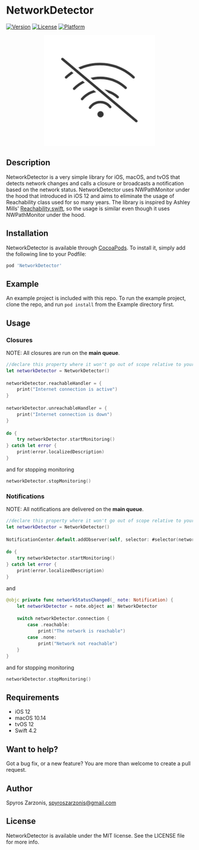 # NetworkDetector

[![Version](https://img.shields.io/cocoapods/v/NetworkDetector.svg?style=flat)](https://cocoapods.org/pods/NetworkDetector)
[![License](https://img.shields.io/cocoapods/l/NetworkDetector.svg?style=flat)](https://cocoapods.org/pods/NetworkDetector)
[![Platform](https://img.shields.io/cocoapods/p/NetworkDetector.svg?style=flat)](https://cocoapods.org/pods/NetworkDetector)

<p align="center"><img src ="icon.png" width="300px"/></p>

## Description

NetworkDetector is a very simple library for iOS, macOS, and tvOS that detects network changes and calls a closure or broadcasts a notification based on the network status. NetworkDetector uses NWPathMonitor under the hood that introduced in iOS 12 and aims to eliminate the usage of Reachability class used for so many years. The library is inspired by Ashley Mills' [Reachability.swift](https://github.com/ashleymills/Reachability.swift), so the usage is similar even though it uses NWPathMonitor under the hood.

## Installation

NetworkDetector is available through [CocoaPods](https://cocoapods.org). To install
it, simply add the following line to your Podfile:

```ruby
pod 'NetworkDetector'
```

## Example

An example project is included with this repo. To run the example project, clone the repo, and run `pod install` from the Example directory first.

## Usage

### Closures

NOTE: All closures are run on the **main queue**.

```Swift
//declare this property where it won't go out of scope relative to your listener
let networkDetector = NetworkDetector()

networkDetector.reachableHandler = {
    print("Internet connection is active")
}

networkDetector.unreachableHandler = {
    print("Internet connection is down")
}

do {
    try networkDetector.startMonitoring()
} catch let error {
    print(error.localizedDescription)
}
```
and for stopping monitoring
```swift
networkDetector.stopMonitoring()
```

### Notifications

NOTE: All notifications are delivered on the  **main queue**.

```Swift
//declare this property where it won't go out of scope relative to your listener
let networkDetector = NetworkDetector()

NotificationCenter.default.addObserver(self, selector: #selector(networkStatusChanged(_:)), name: .networkStatusChanged, object: networkDetector)

do {
    try networkDetector.startMonitoring()
} catch let error {
    print(error.localizedDescription)
}
```
and
```Swift
@objc private func networkStatusChanged(_ note: Notification) {
    let networkDetector = note.object as! NetworkDetector

    switch networkDetector.connection {
        case .reachable:
            print("The network is reachable")
        case .none:
            print("Network not reachable")
    }
}
````
and for stopping monitoring
```swift
networkDetector.stopMonitoring()
```

## Requirements
* iOS 12
* macOS 10.14
* tvOS 12
* Swift 4.2

## Want to help?

Got a bug fix, or a new feature? You are more than welcome to create a pull request.

## Author

Spyros Zarzonis, spyroszarzonis@gmail.com

## License

NetworkDetector is available under the MIT license. See the LICENSE file for more info.
